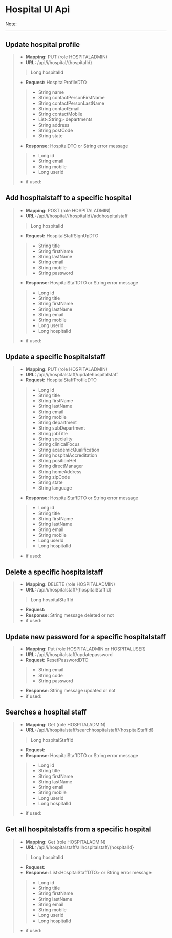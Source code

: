 # Hospital UI Api

Note:

---
## Update hospital profile
>- **Mapping:** PUT (role HOSPITALADMIN)
>- **URL:** /api/i/hospital/{hospitalId}
>> Long hospitalId
>- **Request:** HospitalProfileDTO
>>- String name
>>- String contactPersonFirstName
>>- String contactPersonLastName
>>- String contactEmail
>>- String contactMobile
>>- List&LT;String> departments
>>- String address
>>- String postCode
>>- String state
>- **Response:** HospitalDTO or String error message
>>- Long id
>>- String email
>>- String mobile
>>- Long userId
>- if used: 

## Add hospitalstaff to a specific hospital
>- **Mapping:** POST (role HOSPITALADMIN)
>- **URL:** /api/i/hospital/{hospitalId}/addhospitalstaff
>> Long hospitalId
>- **Request:** HospitalStaffSignUpDTO
>>- String title
>>- String firstName
>>- String lastName
>>- String email
>>- String mobile
>>- String password
>- **Response:** HospitalStaffDTO or String error message 
>>- Long id
>>- String title
>>- String firstName
>>- String lastName
>>- String email
>>- String mobile
>>- Long userId
>>- Long hospitalId
>- if used: 

## Update a specific hospitalstaff
>- **Mapping:** PUT (role HOSPITALADMIN)
>- **URL:** /api/i/hospitalstaff/updatehospitalstaff
>- **Request:** HospitalStaffProfileDTO
>>- Long id
>>- String title
>>- String firstName
>>- String lastName
>>- String email
>>- String mobile
>>- String department
>>- String subDepartment
>>- String jobTitle
>>- String speciality
>>- String clinicalFocus
>>- String academicQualification
>>- String hospitalAccreditation
>>- String positionHel
>>- String directManager
>>- String homeAddress
>>- String zipCode
>>- String state
>>- String language
>- **Response:** HospitalStaffDTO or String error message
>>- Long id
>>- String title
>>- String firstName
>>- String lastName
>>- String email
>>- String mobile
>>- Long userId
>>- Long hospitalId
>- if used: 

## Delete a specific hospitalstaff
>- **Mapping:** DELETE (role HOSPITALADMIN)
>- **URL:** /api/i/hospitalstaff/{hospitalStaffId}
>> Long hospitalStaffId
>- **Request:** 
>- **Response:** String message deleted or not
>- if used: 

## Update new password for a specific hospitalstaff
>- **Mapping:** Put (role HOSPITALADMIN or HOSPITALUSER)
>- **URL:** /api/i/hospitalstaff/updatepassword
>- **Request:** ResetPasswordDTO
>>- String email
>>- String code
>>- String password
>- **Response:** String message updated or not
>- if used: 

## Searches a hospital staff
>- **Mapping:** Get (role HOSPITALADMIN)
>- **URL:** /api/i/hospitalstaff/searchhospitalstaff/{hospitalStaffId}
>> Long hospitalStaffId
>- **Request:** 
>- **Response:** HospitalStaffDTO or String error message
>>- Long id
>>- String title
>>- String firstName
>>- String lastName
>>- String email
>>- String mobile
>>- Long userId
>>- Long hospitalId
>- if used: 

## 	Get all hospitalstaffs from a specific hospital
>- **Mapping:** Get (role HOSPITALADMIN)
>- **URL:** /api/i/hospitalstaff/allhospitalstaff/{hospitalId}
>> Long hospitalId
>- **Request:** 
>- **Response:** List&LT;HospitalStaffDTO> or String error message
>>- Long id
>>- String title
>>- String firstName
>>- String lastName
>>- String email
>>- String mobile
>>- Long userId
>>- Long hospitalId
>- if used: 
